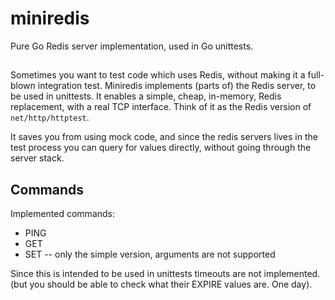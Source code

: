 # miniredis

Pure Go Redis server implementation, used in Go unittests.


##

Sometimes you want to test code which uses Redis, without making it a full-blown
integration test.
Miniredis implements (parts of) the Redis server, to be used in unittests. It
enables a simple, cheap, in-memory, Redis replacement, with a real TCP interface. Think of it as the Redis version of `net/http/httptest`.

It saves you from using mock code, and since the redis servers lives in the
test process you can query for values directly, without going through the server
stack.


## Commands

Implemented commands:

 - PING
 - GET
 - SET -- only the simple version, arguments are not supported

Since this is intended to be used in unittests timeouts are not implemented. (but you should be able to check what their EXPIRE values are. One day).
